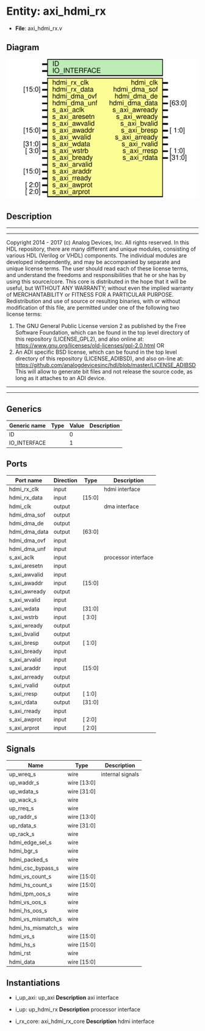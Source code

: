 # Entity: axi_hdmi_rx

- **File**: axi_hdmi_rx.v
## Diagram

![Diagram](axi_hdmi_rx.svg "Diagram")
## Description

***************************************************************************
 ***************************************************************************
 Copyright 2014 - 2017 (c) Analog Devices, Inc. All rights reserved.
 In this HDL repository, there are many different and unique modules, consisting
 of various HDL (Verilog or VHDL) components. The individual modules are
 developed independently, and may be accompanied by separate and unique license
 terms.
 The user should read each of these license terms, and understand the
 freedoms and responsibilities that he or she has by using this source/core.
 This core is distributed in the hope that it will be useful, but WITHOUT ANY
 WARRANTY; without even the implied warranty of MERCHANTABILITY or FITNESS FOR
 A PARTICULAR PURPOSE.
 Redistribution and use of source or resulting binaries, with or without modification
 of this file, are permitted under one of the following two license terms:
   1. The GNU General Public License version 2 as published by the
      Free Software Foundation, which can be found in the top level directory
      of this repository (LICENSE_GPL2), and also online at:
      <https://www.gnu.org/licenses/old-licenses/gpl-2.0.html>
 OR
   2. An ADI specific BSD license, which can be found in the top level directory
      of this repository (LICENSE_ADIBSD), and also on-line at:
      https://github.com/analogdevicesinc/hdl/blob/master/LICENSE_ADIBSD
      This will allow to generate bit files and not release the source code,
      as long as it attaches to an ADI device.
 ***************************************************************************
 ***************************************************************************
 
## Generics

| Generic name | Type | Value | Description |
| ------------ | ---- | ----- | ----------- |
| ID           |      | 0     |             |
| IO_INTERFACE |      | 1     |             |
## Ports

| Port name     | Direction | Type   | Description         |
| ------------- | --------- | ------ | ------------------- |
| hdmi_rx_clk   | input     |        | hdmi interface      |
| hdmi_rx_data  | input     | [15:0] |                     |
| hdmi_clk      | output    |        | dma interface       |
| hdmi_dma_sof  | output    |        |                     |
| hdmi_dma_de   | output    |        |                     |
| hdmi_dma_data | output    | [63:0] |                     |
| hdmi_dma_ovf  | input     |        |                     |
| hdmi_dma_unf  | input     |        |                     |
| s_axi_aclk    | input     |        | processor interface |
| s_axi_aresetn | input     |        |                     |
| s_axi_awvalid | input     |        |                     |
| s_axi_awaddr  | input     | [15:0] |                     |
| s_axi_awready | output    |        |                     |
| s_axi_wvalid  | input     |        |                     |
| s_axi_wdata   | input     | [31:0] |                     |
| s_axi_wstrb   | input     | [ 3:0] |                     |
| s_axi_wready  | output    |        |                     |
| s_axi_bvalid  | output    |        |                     |
| s_axi_bresp   | output    | [ 1:0] |                     |
| s_axi_bready  | input     |        |                     |
| s_axi_arvalid | input     |        |                     |
| s_axi_araddr  | input     | [15:0] |                     |
| s_axi_arready | output    |        |                     |
| s_axi_rvalid  | output    |        |                     |
| s_axi_rresp   | output    | [ 1:0] |                     |
| s_axi_rdata   | output    | [31:0] |                     |
| s_axi_rready  | input     |        |                     |
| s_axi_awprot  | input     | [ 2:0] |                     |
| s_axi_arprot  | input     | [ 2:0] |                     |
## Signals

| Name               | Type        | Description       |
| ------------------ | ----------- | ----------------- |
| up_wreq_s          | wire        | internal signals  |
| up_waddr_s         | wire [13:0] |                   |
| up_wdata_s         | wire [31:0] |                   |
| up_wack_s          | wire        |                   |
| up_rreq_s          | wire        |                   |
| up_raddr_s         | wire [13:0] |                   |
| up_rdata_s         | wire [31:0] |                   |
| up_rack_s          | wire        |                   |
| hdmi_edge_sel_s    | wire        |                   |
| hdmi_bgr_s         | wire        |                   |
| hdmi_packed_s      | wire        |                   |
| hdmi_csc_bypass_s  | wire        |                   |
| hdmi_vs_count_s    | wire [15:0] |                   |
| hdmi_hs_count_s    | wire [15:0] |                   |
| hdmi_tpm_oos_s     | wire        |                   |
| hdmi_vs_oos_s      | wire        |                   |
| hdmi_hs_oos_s      | wire        |                   |
| hdmi_vs_mismatch_s | wire        |                   |
| hdmi_hs_mismatch_s | wire        |                   |
| hdmi_vs_s          | wire [15:0] |                   |
| hdmi_hs_s          | wire [15:0] |                   |
| hdmi_rst           | wire        |                   |
| hdmi_data          | wire [15:0] |                   |
## Instantiations

- i_up_axi: up_axi
**Description**
axi interface

- i_up: up_hdmi_rx
**Description**
processor interface

- i_rx_core: axi_hdmi_rx_core
**Description**
hdmi interface

